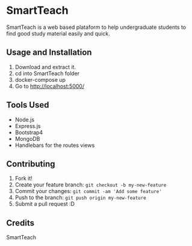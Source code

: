 # SmartTeach
SmartTeach is a web based plataform to help undergraduate students to find good study material easily and quick.

## Usage and Installation
1. Download and extract it.
2. cd into SmartTeach folder
3. docker-compose up
4. Go to [http://localhost:5000/](http://localhost:5000/) 

## Tools Used
- Node.js
- Express.js
- Bootstrap4
- MongoDB
- Handlebars for the routes views

## Contributing
1. Fork it!
2. Create your feature branch: `git checkout -b my-new-feature`
3. Commit your changes: `git commit -am 'Add some feature'`
4. Push to the branch: `git push origin my-new-feature`
5. Submit a pull request :D

## Credits

SmartTeach
